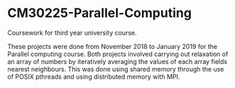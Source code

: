 # CM30225-Parallel-Computing
Coursework for third year university course.

These projects were done from November 2018 to January 2019 for the Parallel computing course.
Both projects involved carrying out relaxation of an array of numbers by iteratively averaging the values of each array fields nearest neighbours. This was done using shared memory through the use of POSIX pthreads and using distributed memory with MPI. 
